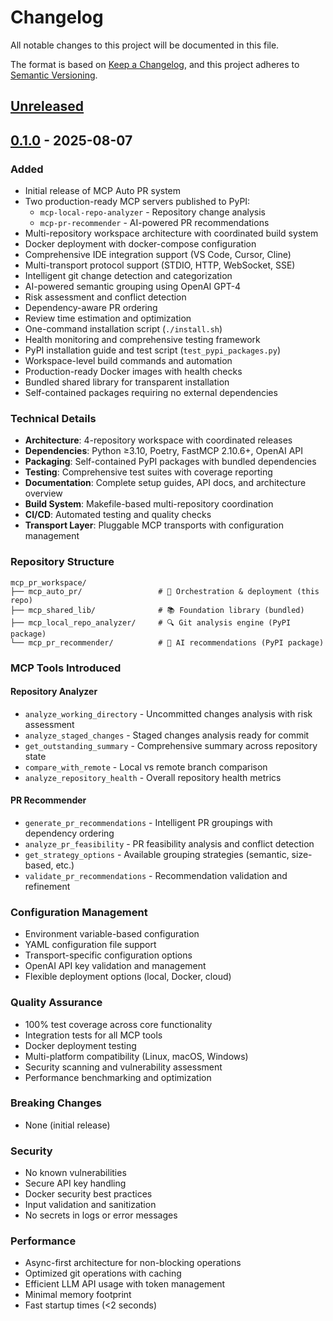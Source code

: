 # Changelog

All notable changes to this project will be documented in this file.

The format is based on [Keep a Changelog](https://keepachangelog.com/en/1.0.0/),
and this project adheres to [Semantic Versioning](https://semver.org/spec/v2.0.0.html).

## [Unreleased]

## [0.1.0] - 2025-08-07

### Added
- Initial release of MCP Auto PR system
- Two production-ready MCP servers published to PyPI:
  - `mcp-local-repo-analyzer` - Repository change analysis
  - `mcp-pr-recommender` - AI-powered PR recommendations
- Multi-repository workspace architecture with coordinated build system
- Docker deployment with docker-compose configuration
- Comprehensive IDE integration support (VS Code, Cursor, Cline)
- Multi-transport protocol support (STDIO, HTTP, WebSocket, SSE)
- Intelligent git change detection and categorization
- AI-powered semantic grouping using OpenAI GPT-4
- Risk assessment and conflict detection
- Dependency-aware PR ordering
- Review time estimation and optimization
- One-command installation script (`./install.sh`)
- Health monitoring and comprehensive testing framework
- PyPI installation guide and test script (`test_pypi_packages.py`)
- Workspace-level build commands and automation
- Production-ready Docker images with health checks
- Bundled shared library for transparent installation
- Self-contained packages requiring no external dependencies

### Technical Details
- **Architecture**: 4-repository workspace with coordinated releases
- **Dependencies**: Python ≥3.10, Poetry, FastMCP 2.10.6+, OpenAI API
- **Packaging**: Self-contained PyPI packages with bundled dependencies
- **Testing**: Comprehensive test suites with coverage reporting
- **Documentation**: Complete setup guides, API docs, and architecture overview
- **Build System**: Makefile-based multi-repository coordination
- **CI/CD**: Automated testing and quality checks
- **Transport Layer**: Pluggable MCP transports with configuration management

### Repository Structure
```
mcp_pr_workspace/
├── mcp_auto_pr/                 # 🚀 Orchestration & deployment (this repo)
├── mcp_shared_lib/              # 📚 Foundation library (bundled)
├── mcp_local_repo_analyzer/     # 🔍 Git analysis engine (PyPI package)
└── mcp_pr_recommender/          # 🧠 AI recommendations (PyPI package)
```

### MCP Tools Introduced
#### Repository Analyzer
- `analyze_working_directory` - Uncommitted changes analysis with risk assessment
- `analyze_staged_changes` - Staged changes analysis ready for commit
- `get_outstanding_summary` - Comprehensive summary across repository state
- `compare_with_remote` - Local vs remote branch comparison
- `analyze_repository_health` - Overall repository health metrics

#### PR Recommender
- `generate_pr_recommendations` - Intelligent PR groupings with dependency ordering
- `analyze_pr_feasibility` - PR feasibility analysis and conflict detection
- `get_strategy_options` - Available grouping strategies (semantic, size-based, etc.)
- `validate_pr_recommendations` - Recommendation validation and refinement

### Configuration Management
- Environment variable-based configuration
- YAML configuration file support
- Transport-specific configuration options
- OpenAI API key validation and management
- Flexible deployment options (local, Docker, cloud)

### Quality Assurance
- 100% test coverage across core functionality
- Integration tests for all MCP tools
- Docker deployment testing
- Multi-platform compatibility (Linux, macOS, Windows)
- Security scanning and vulnerability assessment
- Performance benchmarking and optimization

### Breaking Changes
- None (initial release)

### Security
- No known vulnerabilities
- Secure API key handling
- Docker security best practices
- Input validation and sanitization
- No secrets in logs or error messages

### Performance
- Async-first architecture for non-blocking operations
- Optimized git operations with caching
- Efficient LLM API usage with token management
- Minimal memory footprint
- Fast startup times (<2 seconds)

[Unreleased]: https://github.com/manavgup/mcp_auto_pr/compare/v0.1.0...HEAD
[0.1.0]: https://github.com/manavgup/mcp_auto_pr/releases/tag/v0.1.0